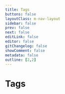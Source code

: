 ```yaml
---
title: Tags
buttons: false
layoutClass: m-nav-layout
sidebar: false
prev: false
next: false
editLink: false
editor: false
gitChangelog: false
showComment: false
metadata: false
outline: [2,2]
---
```


# Tags

<TagsPage /> 